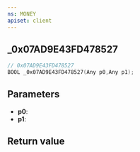 ```yaml
---
ns: MONEY
apiset: client
---
```

## _0x07AD9E43FD478527

```c
// 0x07AD9E43FD478527
BOOL _0x07AD9E43FD478527(Any p0,Any p1);
```


## Parameters
* **p0**:
* **p1**:

## Return value